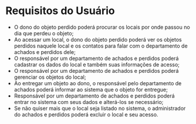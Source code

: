 # Requisitos do Usuário

- O dono do objeto perdido poderá procurar os locais por onde passou no dia que perdeu o objeto;
- Ao acessar um local, o dono do objeto perdido poderá ver os objetos perdidos naquele local e os contatos para falar com o departamento de achados e perdidos dele;
- O responsável por um departamento de achados e perdidos poderá cadastrar os dados do local e também suas informações de acesso;
- O responsável por um departamento de achados e perdidos poderá gerenciar os objetos do local;
- Ao entregar um objeto ao dono, o responsável pelo departamento de achados poderá informar ao sistema que o objeto for entregue;
- Responsável por um departamento de achados e perdidos poderá entrar no sistema com seus dados e alterá-los se necessário;
- Se não quiser mais que o local seja listado no sistema, o administrador do achados e perdidos poderá excluir o local e seu acesso.
